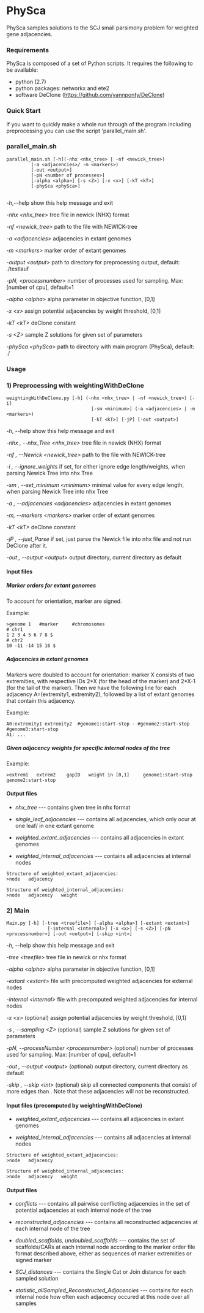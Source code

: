 # PhySca

PhySca samples solutions to the SCJ small parsimony problem for weighted gene adjacencies.


### Requirements

PhySca is composed of a set of Python scripts. It requires the following to be available:

* python (2.7)
* python packages: networkx and ete2
* software DeClone (https://github.com/yannponty/DeClone)


### Quick Start

If you want to quickly make a whole run through of the program including preprocessing you can use the script 'parallel_main.sh'.

### parallel_main.sh


```
parallel_main.sh [-h](-nhx <nhx_tree> | -nf <newick_tree>) 
		 (-a <adjacencies>/ -m <markers>) 
		 [-out <output>] 
		 [-pN <number of processes>] 
		 [-alpha <alpha>] [-s <Z>] [-x <x>] [-kT <kT>]
		 [-phySca <phySca>]
		

```

  *-h*,--help		 show this help message and exit

  *-nhx \<nhx_tree>*		tree file in newick (NHX) format

  *-nf \<newick_tree>*		path to the file with NEWICK-tree

  *-a \<adjacencies>*	adjacencies in extant genomes

  *-m \<markers>*			marker order of extant genomes

  *-output \<output>*		path to directory for preprocessing output, default: ./testlauf

  *-pN, \<processnumber>*		number of processes used for sampling. Max: [number of cpu], default=1

  *-alpha \<alpha>*		alpha parameter in objective function, [0,1]
	
  *-x \<x>*                  assign potential adjacencies by weight threshold, [0,1]
	
  *-kT \<kT>*                deClone constant

  *-s \<Z>*		sample Z solutions for given set of parameters

  *-phySca \<phySca>*	path to directory with main program (PhySca), default: ./

### Usage

### 1) Preprocessing with weightingWithDeClone


```
weightingWithDeClone.py [-h] (-nhx <nhx_tree> | -nf <newick_tree>) [-i]
                               [-sm <minimum>] (-a <adjacencies> | -m <markers>)
                               [-kT <kT>] [-jP] [-out <output>]

```

  *-h*, --help            show this help message and exit

  *-nhx , --nhx_Tree \<nhx_tree>*		tree file in newick (NHX) format

  *-nf , --Newick \<newick_tree>*		path to the file with NEWICK-tree

  *-i , --ignore_weights*	if set, for either ignore edge length/weights, when parsing Newick Tree into nhx Tree

  *-sm , --set_minimum \<minimum>*		minimal value for every edge length, when parsing Newick Tree into nhx Tree

  *-a , --adjacencies \<adjacencies>*	adjacencies in extant genomes

  *-m, --markers \<markers>*			marker order of extant genomes

  *-kT \<kT>*                deClone constant

  *-jP , --just_Parse*     if set, just parse the Newick file into nhx file and not run DeClone after it.

  *-out , --output \<output>*		output directory, current directory as default

#### Input files
##### Marker orders for extant genomes
To account for orientation, marker are signed.

Example:
```
>genome 1   #marker     #chromosomes
# chr1
1 2 3 4 5 6 7 8 $
# chr2
10 -11 -14 15 16 $
```

##### Adjacencies in extant genomes

Markers were doubled to account for orientation: marker X consists of two extremities, with respective IDs 2\*X (for the head of the marker) and 2\*X-1 (for the tail of the marker). Then we have the following line for each adjacency A=(extremity1, extremity2), followed by a list of extant genomes that contain this adjacency.

Example:
```
A0:extremity1 extremity2  #genome1:start-stop - #genome2:start-stop  #genome3:start-stop  
A1: ...
```

##### Given adjacency weights for specific internal nodes of the tree

Example:
```
>extrem1   extrem2    gapID   weight in [0,1]     genome1:start-stop       genome2:start-stop   
```

#### Output files

* *nhx_tree* --- contains given tree in nhx format

* *single_leaf_adjacencies* --- contains all adjacencies, which only ocur at one leaf/ in one extant genome

* *weighted_extant_adjacencies* --- contains all adjacencies in extant genomes

* *weighted_internal_adjacencies* --- contains all adjacencies at internal nodes


```
Structure of weighted_extant_adjacencies:
>node	adjacency
```

```
Structure of weighted_internal_adjacencies:
>node	adjacency	weight
```

### 2) Main

```
Main.py [-h] [-tree <treefile>] [-alpha <alpha>] [-extant <extant>]
               [-internal <internal>] [-x <x>] [-s <Z>] [-pN <processnumber>] [-out <output>] [-skip <int>]

```

  *-h*, --help			show this help message and exit

  *-tree \<treefile>*		tree file in newick or nhx format

  *-alpha \<alpha>*		alpha parameter in objective function, [0,1]

  *-extant \<extant>*		file with precomputed weighted adjacencies for
                        external nodes

  *-internal \<internal>*	    file with precomputed weighted adjacencies for
                        internal nodes

  *-x \<x>*                  (optional) assign potential adjacencies by weight threshold,
                        [0,1]

  *-s , --sampling \<Z>*		(optional) sample Z solutions for given set of parameters

  *-pN, --processNumber \<processnumber>*		(optional) number of processes used for sampling. Max: [number of cpu], default=1

  *-out , --output \<output>*		(optional) output directory, current directory as default

  *-skip , --skip \<int>*       (optional) skip all connected components that consist of more edges than <int>. Note that these adjacencies will not be reconstructed.

#### Input files (precomputed by weightingWithDeClone)

* *weighted_extant_adjacencies* --- contains all adjacencies in extant genomes

* *weighted_internal_adjacencies* --- contains all adjacencies at internal nodes


```
Structure of weighted_extant_adjacencies:
>node	adjacency
```

```
Structure of weighted_internal_adjacencies:
>node	adjacency	weight
```



#### Output files

* *conflicts* ---
  contains all pairwise conflicting adjacencies in the set of potential adjacencies at each internal node of the tree

* *reconstructed_adjacencies* --- contains all reconstructed adjacencies at each internal node of the tree

* *doubled_scaffolds, undoubled_scaffolds* --- contains the set of scaffolds/CARs at each internal node according to the marker order file format described above, either as sequences of marker extremities or signed marker

* *SCJ_distances* --- contains the Single Cut or Join distance for each sampled solution

* *statistic_allSampled_Reconstructed_Adjacencies* --- contains for each internal node how often each adjacency occured at this node over all samples 



